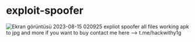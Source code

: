 # exploit-spoofer

![Ekran görüntüsü 2023-08-15 020925](https://github.com/Y1G08/file-spoofer/assets/140850024/000b81cc-0a9f-409d-b836-a1b85225826f)
expliot spoofer all files working apk to jpg and more 
if you want to buy contact me here -->  t.me/hackwithy1g 
